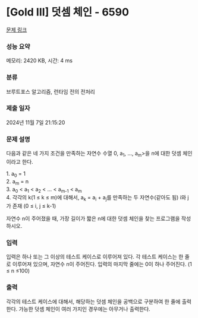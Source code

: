 # [Gold III] 덧셈 체인 - 6590 

[문제 링크](https://www.acmicpc.net/problem/6590) 

### 성능 요약

메모리: 2420 KB, 시간: 4 ms

### 분류

브루트포스 알고리즘, 런타임 전의 전처리

### 제출 일자

2024년 11월 7일 21:15:20

### 문제 설명

<p>다음과 같은 네 가지 조건을 만족하는 자연수 수열 <a<sub>0</sub>, a<sub>1</sub>, ..., a<sub>m</sub>>을 n에 대한 덧셈 체인이라고 한다.</p>

<p>1. a<sub>0</sub> = 1<br>
2. a<sub>m</sub> = n<br>
3. a<sub>0</sub> < a<sub>1</sub> < a<sub>2</sub> < ... < a<sub>m-1</sub> < a<sub>m</sub><br>
4. 각각의 k(1 ≤ k ≤ m)에 대해서, a<sub>k</sub> = a<sub>i</sub> + a<sub>j</sub>를 만족하는 두 자연수(같아도 됨) i와 j가 존재 (0 ≤ i, j ≤ k-1)</p>

<p>자연수 n이 주어졌을 때, 가장 길이가 짧은 n에 대한 덧셈 체인을 찾는 프로그램을 작성하시오.</p>

### 입력 

 <p>입력은 하나 또는 그 이상의 테스트 케이스로 이루어져 있다. 각 테스트 케이스는 한 줄로 이루어져 있으며, 자연수 n이 주어진다. 입력의 마지막 줄에는 0이 하나 주어진다. (1 ≤ n ≤100)</p>

### 출력 

 <p>각각의 테스트 케이스에 대해서, 해당하는 덧셈 체인을 공백으로 구분하여 한 줄에 출력한다. 가능한 덧셈 체인이 여러 가지인 경우에는 아무거나 출력한다.</p>

